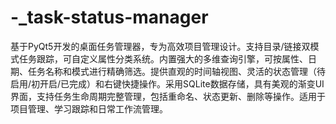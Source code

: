 # -_task-status-manager
基于PyQt5开发的桌面任务管理器，专为高效项目管理设计。支持目录/链接双模式任务跟踪，可自定义属性分类系统。内置强大的多维查询引擎，可按属性、日期、任务名称和模式进行精确筛选。提供直观的时间轴视图、灵活的状态管理（待启用/初开启/已完成）和右键快捷操作。采用SQLite数据存储，具有美观的渐变UI界面，支持任务生命周期完整管理，包括重命名、状态更新、删除等操作。适用于项目管理、学习跟踪和日常工作流管理。
